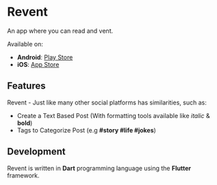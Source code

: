 # Revent 

An app where you can read and vent.

Available on:

- **Android**: [Play Store]()
- **iOS**: [App Store]()

## Features 

Revent - Just like many other social platforms has similarities, such as:

- Create a Text Based Post (With formatting tools available like *italic* & **bold**)
- Tags to Categorize Post (e.g **#story #life #jokes**)

## Development

Revent is written in **Dart** programming language using the **Flutter** framework.